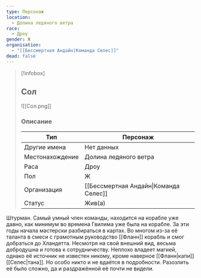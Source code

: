 ```yaml
---
type: Персонаж
location:
  - Долина ледяного ветра
race:
  - Дроу
gender: Ж
organisation:
  - "[[Бессмертная Андайн|Команда Селес]]"
dead: false
---
```


> [!infobox]
> 
> ## Сол
> 
> ![[Сол.png]]
> 
> ### Описание
> 
> | Тип | Персонаж |
> | --- | --- |
> | Другие имена| Нет данных |
> | Местонахождение | Долина ледяного ветра |
> | Раса | Дроу |
> | Пол | Ж |
> | Организация | [[Бессмертная Андайн\|Команда Селес]] |
> | Статус | Жив(а) |

Штурман. Самый умный член команды, находится на корабле уже давно, как минимум во времена Гвилима уже была на корабле. За эти годы начала мастерски разбираться в картах. Во многом из-за её таланта в смеси с грамотным руководство [[Фланн]] корабль и смог добраться до Хландетта.
Несмотря на свой внешний вид, весьма добродушна и готова к сотрудничеству. Неплохо владеет магией, однако её источник не известен никому, кроме наверное [[Фланн|капи]][[Селес|тана]]. Но особо никто и не вдаётся в подробности. 
Разозлить её было сложно, да и раздражённой её почти не видели.